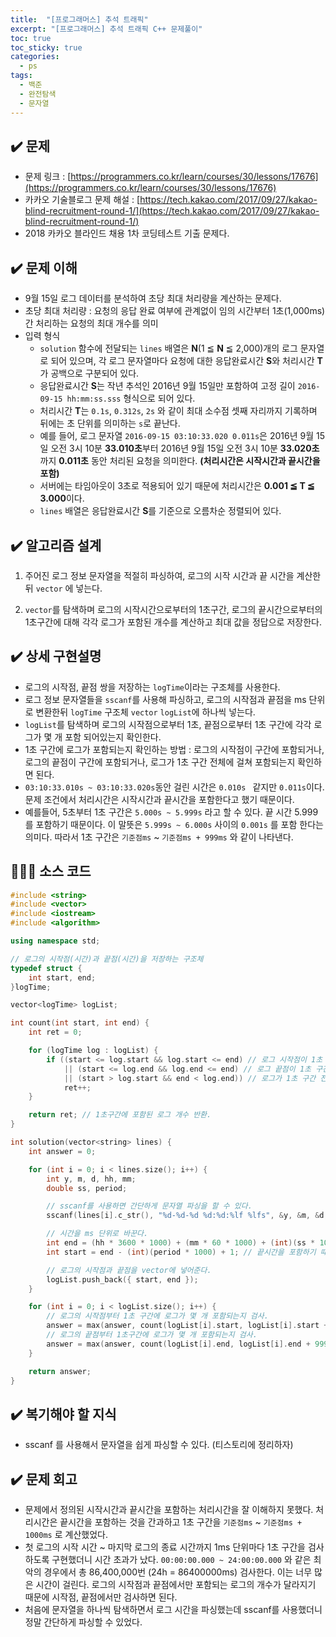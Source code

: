 ```yaml
---
title:  "[프로그래머스] 추석 트래픽"
excerpt: "[프로그래머스] 추석 트래픽 C++ 문제풀이"
toc: true
toc_sticky: true
categories:
  - ps
tags:
  - 백준
  - 완전탐색
  - 문자열
---
```




## ✔️ 문제  

* 문제 링크 : [https://programmers.co.kr/learn/courses/30/lessons/17676](https://programmers.co.kr/learn/courses/30/lessons/17676)
* 카카오 기술블로그 문제 해설 : [https://tech.kakao.com/2017/09/27/kakao-blind-recruitment-round-1/](https://tech.kakao.com/2017/09/27/kakao-blind-recruitment-round-1/)
* 2018 카카오 블라인드 채용 1차 코딩테스트 기출 문제다. 




## ✔️ 문제 이해

* 9월 15일 로그 데이터를 분석하여 초당 최대 처리량을 계산하는 문제다.
* 초당 최대 처리량 : 요청의 응답 완료 여부에 관계없이 임의 시간부터 1초(1,000ms)간 처리하는 요청의 최대 개수를 의미
* 입력 형식
  * `solution` 함수에 전달되는 `lines` 배열은 **N**(1 ≦ **N** ≦ 2,000)개의 로그 문자열로 되어 있으며, 각 로그 문자열마다 요청에 대한 응답완료시간 **S**와 처리시간 **T**가 공백으로 구분되어 있다.
  * 응답완료시간 **S**는 작년 추석인 2016년 9월 15일만 포함하여 고정 길이 `2016-09-15 hh:mm:ss.sss` 형식으로 되어 있다.
  * 처리시간 **T**는 `0.1s`, `0.312s`, `2s` 와 같이 최대 소수점 셋째 자리까지 기록하며 뒤에는 초 단위를 의미하는 `s`로 끝난다.
  * 예를 들어, 로그 문자열 `2016-09-15 03:10:33.020 0.011s`은 2016년 9월 15일 오전 3시 10분 **33.010초**부터 2016년 9월 15일 오전 3시 10분 **33.020초**까지 **0.011초** 동안 처리된 요청을 의미한다. **(처리시간은 시작시간과 끝시간을 포함)**
  * 서버에는 타임아웃이 3초로 적용되어 있기 때문에 처리시간은 **0.001 ≦ T ≦ 3.000**이다.
  * `lines` 배열은 응답완료시간 **S**를 기준으로 오름차순 정렬되어 있다.




## ✔️ 알고리즘 설계

1. 주어진 로그 정보 문자열을 적절히 파싱하여, 로그의 시작 시간과 끝 시간을 계산한뒤 `vector` 에 넣는다. 

2. `vector`를 탐색하며 로그의 시작시간으로부터의 1초구간, 로그의 끝시간으로부터의 1초구간에 대해 각각 로그가 포함된 개수를 계산하고 최대 값을 정답으로 저장한다. 

   

## ✔️ 상세 구현설명

* 로그의 시작점, 끝점 쌍을 저장하는 `logTime`이라는 구조체를 사용한다.
* 로그 정보 문자열들을 `sscanf`를 사용해 파싱하고, 로그의 시작점과 끝점을 ms 단위로 변환한뒤 `logTime` 구조체 `vector`  `logList`에 하나씩 넣는다.
* `logList`를 탐색하며 로그의 시작점으로부터 1초, 끝점으로부터 1초 구간에 각각 로그가 몇 개 포함 되어있는지 확인한다.
* 1초 구간에 로그가 포함되는지 확인하는 방법 : 로그의 시작점이 구간에 포함되거나, 로그의 끝점이 구간에 포함되거나, 로그가 1초 구간 전체에 걸쳐 포함되는지 확인하면 된다.
*  `03:10:33.010s ~ 03:10:33.020s`동안 걸린 시간은 `0.010s ` 같지만 `0.011s`이다. 문제 조건에서 처리시간은 시작시간과 끝시간을 포함한다고 했기 때문이다.
* 예를들어, 5초부터 1초 구간은 `5.000s ~ 5.999s` 라고 할 수 있다. 끝 시간 5.999를 포함하기 때문이다. 이 말뜻은 `5.999s ~ 6.000s` 사이의 `0.001s` 를 포함 한다는 의미다. 따라서 1초 구간은 `기준점ms` ~ `기준점ms + 999ms` 와 같이 나타낸다. 



## 👨🏻‍💻 소스 코드

```cpp
#include <string>
#include <vector>
#include <iostream>
#include <algorithm>

using namespace std;

// 로그의 시작점(시간)과 끝점(시간)을 저장하는 구조체
typedef struct {
	int start, end; 
}logTime;

vector<logTime> logList;

int count(int start, int end) { 
	int ret = 0;

	for (logTime log : logList) {
		if ((start <= log.start && log.start <= end) // 로그 시작점이 1초 구간에 포함 되는지 검사.
			|| (start <= log.end && log.end <= end) // 로그 끝점이 1초 구간에 포함 되는지 검사.
			|| (start > log.start && end < log.end)) // 로그가 1초 구간 전체에 포함 되는지 검사.
			ret++;
	}

	return ret; // 1초구간에 포함된 로그 개수 반환.
}

int solution(vector<string> lines) {
	int answer = 0;

	for (int i = 0; i < lines.size(); i++) {
		int y, m, d, hh, mm;
		double ss, period;

		// sscanf를 사용하면 간단하게 문자열 파싱을 할 수 있다.
		sscanf(lines[i].c_str(), "%d-%d-%d %d:%d:%lf %lfs", &y, &m, &d, &hh, &mm, &ss, &period);

		// 시간을 ms 단위로 바꾼다.
		int end = (hh * 3600 * 1000) + (mm * 60 * 1000) + (int)(ss * 1000);
		int start = end - (int)(period * 1000) + 1; // 끝시간을 포함하기 때문에 +1 해준다. 

		// 로그의 시작점과 끝점을 vector에 넣어준다. 
		logList.push_back({ start, end });
	}

	for (int i = 0; i < logList.size(); i++) {
		// 로그의 시작점부터 1초 구간에 로그가 몇 개 포함되는지 검사.
		answer = max(answer, count(logList[i].start, logList[i].start + 999)); 
		// 로그의 끝점부터 1초구간에 로그가 몇 개 포함되는지 검사. 
		answer = max(answer, count(logList[i].end, logList[i].end + 999)); 
	}

	return answer;
}
```



## ✔️ 복기해야 할 지식 

* sscanf 를 사용해서 문자열을 쉽게 파싱할 수 있다. (티스토리에 정리하자)

  

## ✔️ 문제 회고

* 문제에서 정의된 시작시간과 끝시간을 포함하는 처리시간을 잘 이해하지 못했다. 처리시간은 끝시간을 포함하는 것을 간과하고 1초 구간을  `기준점ms` ~ `기준점ms + 1000ms` 로 계산했었다.
* 첫 로그의 시작 시간 ~ 마지막 로그의 종료 시간까지 1ms 단위마다 1초 구간을 검사하도록 구현했더니 시간 초과가 났다. `00:00:00.000 ~ 24:00:00.000` 와 같은 최악의 경우에서  총 86,400,000번 (24h = 86400000ms) 검사한다. 이는 너무 많은 시간이 걸린다.  로그의 시작점과 끝점에서만 포함되는 로그의 개수가 달라지기 때문에 시작점, 끝점에서만 검사하면 된다. 
* 처음에 문자열을 하나씩 탐색하면서 로그 시간을 파싱했는데 sscanf를 사용했더니 정말 간단하게 파싱할 수 있었다.
